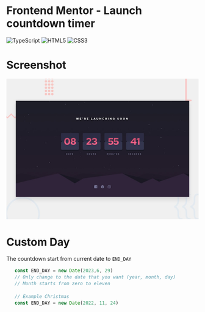 # Frontend Mentor - Launch countdown timer
![TypeScript](https://img.shields.io/badge/typescript-4.6-blue?style=flat&logo=typescript&logoColor=white) ![HTML5](https://img.shields.io/badge/html5-%23E34F26.svg?style=flat&logo=html5&logoColor=white) ![CSS3](https://img.shields.io/badge/css3-%231572B6.svg?style=flat&logo=css3&logoColor=white)

# Screenshot
![Design preview for the Launch countdown timer coding challenge](./public/design/desktop-preview.jpg)

# Custom Day 
The countdown start from current date to `END_DAY`
```javascript
   const END_DAY = new Date(2023,6, 29)
   // Only change to the date that you want (year, month, day)
   // Month starts from zero to eleven

   // Example Christmas
   const END_DAY = new Date(2022, 11, 24)
```
